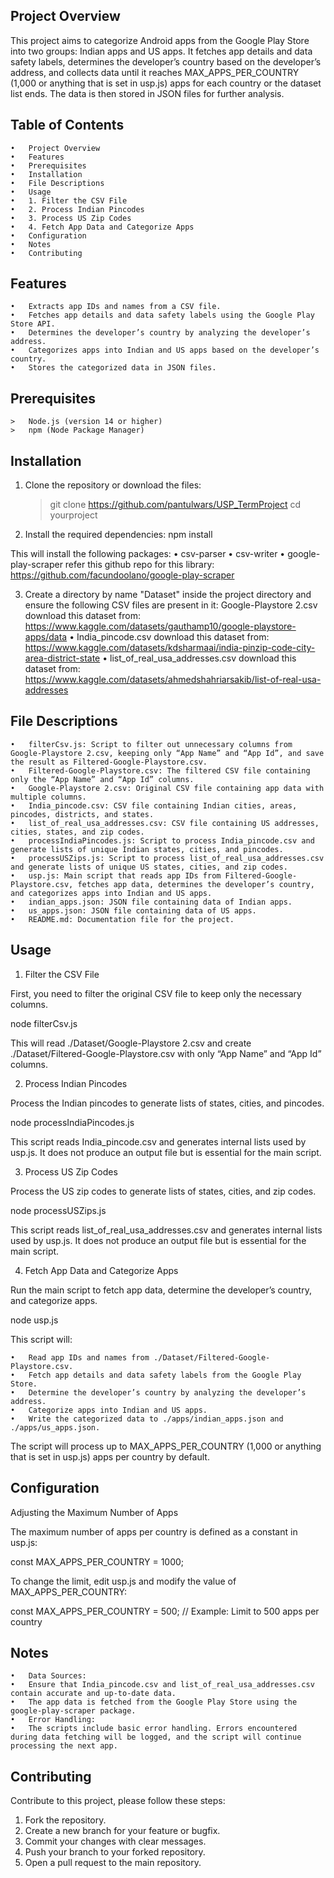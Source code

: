 ## Project Overview

This project aims to categorize Android apps from the Google Play Store into two groups: Indian apps and US apps. It fetches app details and data safety labels, determines the developer’s country based on the developer’s address, and collects data until it reaches MAX_APPS_PER_COUNTRY (1,000 or anything that is set in usp.js) apps for each country or the dataset list ends. The data is then stored in JSON files for further analysis.

## Table of Contents

	•	Project Overview
	•	Features
	•	Prerequisites
	•	Installation
	•	File Descriptions
	•	Usage
	•	1. Filter the CSV File
	•	2. Process Indian Pincodes
	•	3. Process US Zip Codes
	•	4. Fetch App Data and Categorize Apps
	•	Configuration
	•	Notes
	•	Contributing

## Features

	•	Extracts app IDs and names from a CSV file.
	•	Fetches app details and data safety labels using the Google Play Store API.
	•	Determines the developer’s country by analyzing the developer’s address.
	•	Categorizes apps into Indian and US apps based on the developer’s country.
	•	Stores the categorized data in JSON files.

## Prerequisites

	>	Node.js (version 14 or higher)
	>	npm (Node Package Manager)

## Installation

1.	Clone the repository or download the files:
	> git clone https://github.com/pantulwars/USP_TermProject
	> cd yourproject

2.	Install the required dependencies:
		npm install

This will install the following packages:
	•	csv-parser
	•	csv-writer
	•	google-play-scraper
        refer this github repo for this library: https://github.com/facundoolano/google-play-scraper

3.	Create a directory by name "Dataset" inside the project directory and ensure the following CSV files are present in it:
		Google-Playstore 2.csv
        download this dataset from: https://www.kaggle.com/datasets/gauthamp10/google-playstore-apps/data
	•	India_pincode.csv
        download this dataset from: https://www.kaggle.com/datasets/kdsharmaai/india-pinzip-code-city-area-district-state
	•	list_of_real_usa_addresses.csv
        download this dataset from: https://www.kaggle.com/datasets/ahmedshahriarsakib/list-of-real-usa-addresses

## File Descriptions

	•	filterCsv.js: Script to filter out unnecessary columns from Google-Playstore 2.csv, keeping only “App Name” and “App Id”, and save the result as Filtered-Google-Playstore.csv.
	•	Filtered-Google-Playstore.csv: The filtered CSV file containing only the “App Name” and “App Id” columns.
	•	Google-Playstore 2.csv: Original CSV file containing app data with multiple columns.
	•	India_pincode.csv: CSV file containing Indian cities, areas, pincodes, districts, and states.
	•	list_of_real_usa_addresses.csv: CSV file containing US addresses, cities, states, and zip codes.
	•	processIndiaPincodes.js: Script to process India_pincode.csv and generate lists of unique Indian states, cities, and pincodes.
	•	processUSZips.js: Script to process list_of_real_usa_addresses.csv and generate lists of unique US states, cities, and zip codes.
	•	usp.js: Main script that reads app IDs from Filtered-Google-Playstore.csv, fetches app data, determines the developer’s country, and categorizes apps into Indian and US apps.
	•	indian_apps.json: JSON file containing data of Indian apps.
	•	us_apps.json: JSON file containing data of US apps.
	•	README.md: Documentation file for the project.

## Usage

1. Filter the CSV File

First, you need to filter the original CSV file to keep only the necessary columns.

node filterCsv.js

This will read ./Dataset/Google-Playstore 2.csv and create ./Dataset/Filtered-Google-Playstore.csv with only “App Name” and “App Id” columns.

2. Process Indian Pincodes

Process the Indian pincodes to generate lists of states, cities, and pincodes.

node processIndiaPincodes.js

This script reads India_pincode.csv and generates internal lists used by usp.js. It does not produce an output file but is essential for the main script.

3. Process US Zip Codes

Process the US zip codes to generate lists of states, cities, and zip codes.

node processUSZips.js

This script reads list_of_real_usa_addresses.csv and generates internal lists used by usp.js. It does not produce an output file but is essential for the main script.

4. Fetch App Data and Categorize Apps

Run the main script to fetch app data, determine the developer’s country, and categorize apps.

node usp.js

This script will:

	•	Read app IDs and names from ./Dataset/Filtered-Google-Playstore.csv.
	•	Fetch app details and data safety labels from the Google Play Store.
	•	Determine the developer’s country by analyzing the developer’s address.
	•	Categorize apps into Indian and US apps.
	•	Write the categorized data to ./apps/indian_apps.json and ./apps/us_apps.json.

The script will process up to MAX_APPS_PER_COUNTRY (1,000 or anything that is set in usp.js) apps per country by default.

## Configuration

Adjusting the Maximum Number of Apps

The maximum number of apps per country is defined as a constant in usp.js:

const MAX_APPS_PER_COUNTRY = 1000;

To change the limit, edit usp.js and modify the value of MAX_APPS_PER_COUNTRY:

const MAX_APPS_PER_COUNTRY = 500; // Example: Limit to 500 apps per country

## Notes

	•	Data Sources:
	•	Ensure that India_pincode.csv and list_of_real_usa_addresses.csv contain accurate and up-to-date data.
	•	The app data is fetched from the Google Play Store using the google-play-scraper package.
	•	Error Handling:
	•	The scripts include basic error handling. Errors encountered during data fetching will be logged, and the script will continue processing the next app.
	
## Contributing

Contribute to this project, please follow these steps:

1.	Fork the repository.
2.	Create a new branch for your feature or bugfix.
3.	Commit your changes with clear messages.
4.	Push your branch to your forked repository.
5.	Open a pull request to the main repository.

